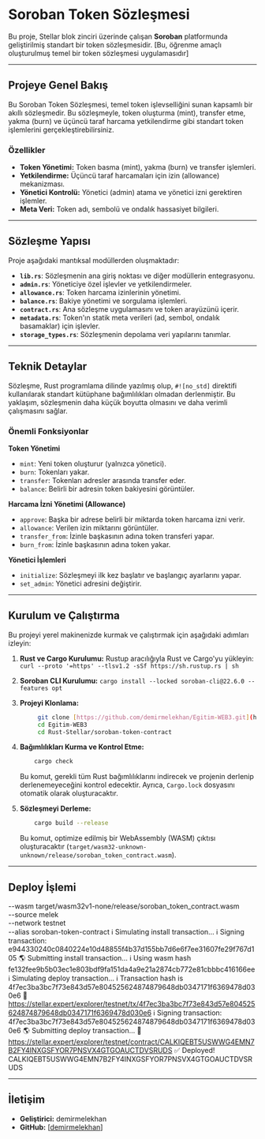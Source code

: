 # Soroban Token Sözleşmesi 

Bu proje, Stellar blok zinciri üzerinde çalışan **Soroban** platformunda geliştirilmiş standart bir token sözleşmesidir. [Bu, öğrenme amaçlı oluşturulmuş temel bir token sözleşmesi uygulamasıdır]

---

## Projeye Genel Bakış

Bu Soroban Token Sözleşmesi, temel token işlevselliğini sunan kapsamlı bir akıllı sözleşmedir. Bu sözleşmeyle, token oluşturma (mint), transfer etme, yakma (burn) ve üçüncü taraf harcama yetkilendirme gibi standart token işlemlerini gerçekleştirebilirsiniz.

### Özellikler

* **Token Yönetimi:** Token basma (mint), yakma (burn) ve transfer işlemleri.
* **Yetkilendirme:** Üçüncü taraf harcamaları için izin (allowance) mekanizması.
* **Yönetici Kontrolü:** Yönetici (admin) atama ve yönetici izni gerektiren işlemler.
* **Meta Veri:** Token adı, sembolü ve ondalık hassasiyet bilgileri.

---

## Sözleşme Yapısı

Proje aşağıdaki mantıksal modüllerden oluşmaktadır:

* **`lib.rs`**: Sözleşmenin ana giriş noktası ve diğer modüllerin entegrasyonu.
* **`admin.rs`**: Yöneticiye özel işlevler ve yetkilendirmeler.
* **`allowance.rs`**: Token harcama izinlerinin yönetimi.
* **`balance.rs`**: Bakiye yönetimi ve sorgulama işlemleri.
* **`contract.rs`**: Ana sözleşme uygulamasını ve token arayüzünü içerir.
* **`metadata.rs`**: Token'ın statik meta verileri (ad, sembol, ondalık basamaklar) için işlevler.
* **`storage_types.rs`**: Sözleşmenin depolama veri yapılarını tanımlar.

---

## Teknik Detaylar

Sözleşme, Rust programlama dilinde yazılmış olup, `#![no_std]` direktifi kullanılarak standart kütüphane bağımlılıkları olmadan derlenmiştir. Bu yaklaşım, sözleşmenin daha küçük boyutta olmasını ve daha verimli çalışmasını sağlar.

### Önemli Fonksiyonlar

**Token Yönetimi**

* `mint`: Yeni token oluşturur (yalnızca yönetici).
* `burn`: Tokenları yakar.
* `transfer`: Tokenları adresler arasında transfer eder.
* `balance`: Belirli bir adresin token bakiyesini görüntüler.

**Harcama İzni Yönetimi (Allowance)**

* `approve`: Başka bir adrese belirli bir miktarda token harcama izni verir.
* `allowance`: Verilen izin miktarını görüntüler.
* `transfer_from`: İzinle başkasının adına token transferi yapar.
* `burn_from`: İzinle başkasının adına token yakar.

**Yönetici İşlemleri**

* `initialize`: Sözleşmeyi ilk kez başlatır ve başlangıç ayarlarını yapar.
* `set_admin`: Yönetici adresini değiştirir.

---

## Kurulum ve Çalıştırma

Bu projeyi yerel makinenizde kurmak ve çalıştırmak için aşağıdaki adımları izleyin:

1.  **Rust ve Cargo Kurulumu:**
    Rustup aracılığıyla Rust ve Cargo'yu yükleyin: `curl --proto '=https' --tlsv1.2 -sSf https://sh.rustup.rs | sh`
2.  **Soroban CLI Kurulumu:**
    `cargo install --locked soroban-cli@22.6.0 --features opt` 
3.  **Projeyi Klonlama:**
    ```bash
         git clone [https://github.com/demirmelekhan/Egitim-WEB3.git](https://github.com/demirmelekhan/Egitim-WEB3.git) 
         cd Egitim-WEB3
         cd Rust-Stellar/soroban-token-contract
    ```
4.  **Bağımlılıkları Kurma ve Kontrol Etme:**
    ```bash
        cargo check
    ```
    Bu komut, gerekli tüm Rust bağımlılıklarını indirecek ve projenin derlenip derlenemeyeceğini kontrol edecektir. Ayrıca, `Cargo.lock` dosyasını otomatik olarak oluşturacaktır.

5.  **Sözleşmeyi Derleme:**
    ```bash
        cargo build --release
    ```
    Bu komut, optimize edilmiş bir WebAssembly (WASM) çıktısı oluşturacaktır (`target/wasm32-unknown-unknown/release/soroban_token_contract.wasm`).

---

## Deploy İşlemi

  --wasm target/wasm32v1-none/release/soroban_token_contract.wasm \
  --source melek \
  --network testnet \
  --alias soroban-token-contract
ℹ️ Simulating install transaction…
ℹ️ Signing transaction: e944330240c0840224e10d48855f4b37d155bb7d6e6f7ee31607fe29f767d105
🌎 Submitting install transaction…
ℹ️ Using wasm hash fe132fee9b5b03ec1e803bdf9fa151da4a9e21a2874cb772e81cbbbc416166ee
ℹ️ Simulating deploy transaction…
ℹ️ Transaction hash is 4f7ec3ba3bc7f73e843d57e804525624874879648db0347171f6369478d030e6
🔗 https://stellar.expert/explorer/testnet/tx/4f7ec3ba3bc7f73e843d57e804525624874879648db0347171f6369478d030e6
ℹ️ Signing transaction: 4f7ec3ba3bc7f73e843d57e804525624874879648db0347171f6369478d030e6
🌎 Submitting deploy transaction…
🔗 https://stellar.expert/explorer/testnet/contract/CALKIQEBT5USWWG4EMN7B2FY4INXGSFYOR7PNSVX4GTGOAUCTDVSRUDS
✅ Deployed!
CALKIQEBT5USWWG4EMN7B2FY4INXGSFYOR7PNSVX4GTGOAUCTDVSRUDS


---

## İletişim

* **Geliştirici:** demirmelekhan
* **GitHub:** [[demirmelekhan](https://github.com/demirmelekhan)] 